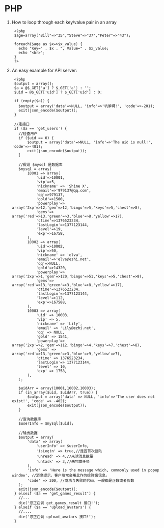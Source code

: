# PHP

1. How to loop through each key/value pair in an array

        <?php
        $age=array("Bill"=>"35","Steve"=>"37","Peter"=>"43");

        foreach($age as $x=>$x_value) {
          echo "Key=" . $x . ", Value=" . $x_value;
          echo "<br>";
        }
        ?>

2. An easy example for API server:

        <?php
        $output = array();
        $a = @$_GET['a'] ? $_GET['a'] : '';
        $uid = @$_GET['uid'] ? $_GET['uid'] : 0;

        if (empty($a)) {
          $output = array('data'=>NULL, 'info'=>'坑爹啊!', 'code'=>-201);
          exit(json_encode($output));
        }

        //走接口
        if ($a == 'get_users') {
          //检查用户
          if ($uid == 0) {
              $output = array('data'=>NULL, 'info'=>'The uid is null!', 'code'=>-401);
              exit(json_encode($output));
          }

          //假设 $mysql 是数据库
          $mysql = array(
              10001 => array(
                  'uid'=>10001,
                  'vip'=>5,
                  'nickname' => 'Shine X',
                  'email'=>'979137@qq.com',
                  'qq'=>979137,
                  'gold'=>1500,
                  'powerplay'=> array('2xp'=>12,'gem'=>12,'bingo'=>5,'keys'=>5,'chest'=>8),
                  'gems'=> array('red'=>13,'green'=>3,'blue'=>8,'yellow'=>17),
                  'ctime'=>1376523234,
                  'lastLogin'=>1377123144,
                  'level'=>19,
                  'exp'=>16758,
              ),
              10002 => array(
                  'uid'=>10002,
                  'vip'=>50,
                  'nickname' => 'elva',
                  'email'=>'elva@ezhi.net',
                  'qq'=>NULL,
                  'gold'=>14320,
                  'powerplay'=> array('2xp'=>1,'gem'=>120,'bingo'=>51,'keys'=>5,'chest'=>8),
                  'gems'=> array('red'=>13,'green'=>3,'blue'=>8,'yellow'=>17),
                  'ctime'=>1376523234,
                  'lastLogin'=>1377123144,
                  'level'=>112,
                  'exp'=>167588,
              ),
              10003 => array(
                  'uid' => 10003,
                  'vip' => 5,
                  'nickname' => 'Lily',
                  'email' => 'Lily@ezhi.net',
                  'qq' => NULL,
                  'gold' => 1541,
                  'powerplay'=> array('2xp'=>2,'gem'=>112,'bingo'=>4,'keys'=>7,'chest'=>8),
                  'gems' => array('red'=>13,'green'=>3,'blue'=>9,'yellow'=>7),
                  'ctime' => 1376523234,
                  'lastLogin'=> 1377123144,
                  'level' => 10,
                  'exp' => 1758,
              ),
          );

          $uidArr = array(10001,10002,10003);
          if (in_array($uid, $uidArr, true)) {
              $output = array('data' => NULL, 'info'=>'The user does not exist!', 'code' => -402);
              exit(json_encode($output));
          }

          //查询数据库
          $userInfo = $mysql[$uid];

          //输出数据
          $output = array(
              'data' => array(
                  'userInfo' => $userInfo,
                  'isLogin' => true,//是否首次登陆
                  'unread' => 4,//未读消息数量
                  'untask' => 3,//未完成任务
              ),
              'info' => 'Here is the message which, commonly used in popup window', //消息提示，客户端常会用此作为给弹窗信息。
              'code' => 200, //成功与失败的代码，一般都是正数或者负数
          );
          exit(json_encode($output));
        } elseif ($a == 'get_games_result') {
          //...
          die('您正在调 get_games_result 接口!');
        } elseif ($a == 'upload_avatars') {
          //....
          die('您正在调 upload_avatars 接口!');
        }
